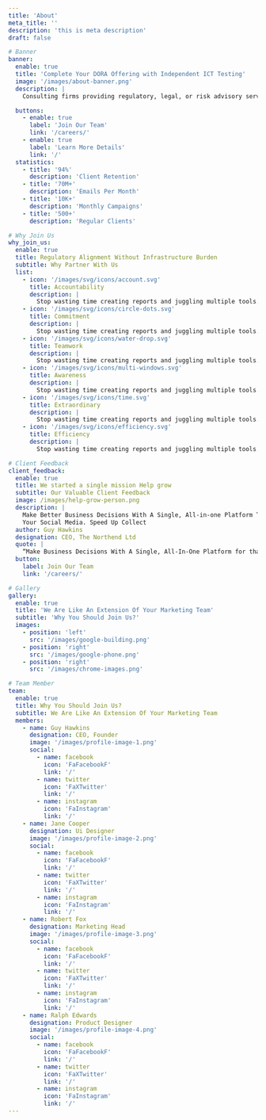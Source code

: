 ```yaml
---
title: 'About'
meta_title: ''
description: 'this is meta description'
draft: false

# Banner
banner:
  enable: true
  title: 'Complete Your DORA Offering with Independent ICT Testing'
  image: '/images/about-banner.png'
  description: |
    Consulting firms providing regulatory, legal, or risk advisory services under the Digital Operational Resilience Act (DORA) often face a critical gap: the technical execution of ICT testing required under Chapter IV of Regulation (EU) 2022/2554. We bridge that gap—providing fully independent, certified, and proportionate ICT testing services that integrate seamlessly into your broader DORA compliance packages.

  buttons:
    - enable: true
      label: 'Join Our Team'
      link: '/careers/'
    - enable: true
      label: 'Learn More Details'
      link: '/'
  statistics:
    - title: '94%'
      description: 'Client Retention'
    - title: '70M+'
      description: 'Emails Per Month'
    - title: '10K+'
      description: 'Monthly Campaigns'
    - title: '500+'
      description: 'Regular Clients'

# Why Join Us
why_join_us:
  enable: true
  title: Regulatory Alignment Without Infrastructure Burden
  subtitle: Why Partner With Us
  list:
    - icon: '/images/svg/icons/account.svg'
      title: Accountability
      description: |
        Stop wasting time creating reports and juggling multiple tools. We can manage your social media effectively.
    - icon: '/images/svg/icons/circle-dots.svg'
      title: Commitment
      description: |
        Stop wasting time creating reports and juggling multiple tools. We can manage your social media effectively.
    - icon: '/images/svg/icons/water-drop.svg'
      title: Teamwork
      description: |
        Stop wasting time creating reports and juggling multiple tools. We can manage your social media effectively.
    - icon: '/images/svg/icons/multi-windows.svg'
      title: Awareness
      description: |
        Stop wasting time creating reports and juggling multiple tools. We can manage your social media effectively.
    - icon: '/images/svg/icons/time.svg'
      title: Extraordinary
      description: |
        Stop wasting time creating reports and juggling multiple tools. We can manage your social media effectively.
    - icon: '/images/svg/icons/efficiency.svg'
      title: Efficiency
      description: |
        Stop wasting time creating reports and juggling multiple tools. We can manage your social media effectively.

# Client Feedback
client_feedback:
  enable: true
  title: We started a single mission Help grow
  subtitle: Our Valuable Client Feedback
  image: /images/help-grow-person.png
  description: |
    Make Better Business Decisions With A Single, All-in-one Platform That Helps You Plan, Engage, And Analyze Easily. Juggling To Between 8 Tools To Manage
    Your Social Media. Speed Up Collect
  author: Guy Hawkins
  designation: CEO, The Northend Ltd
  quote: |
    “Make Business Decisions With A Single, All-In-One Platform for that Helps you Plan, Engage, And Analyze Easily”
  button:
    label: Join Our Team
    link: '/careers/'

# Gallery
gallery:
  enable: true
  title: 'We Are Like An Extension Of Your Marketing Team'
  subtitle: 'Why You Should Join Us?'
  images:
    - position: 'left'
      src: '/images/google-building.png'
    - position: 'right'
      src: '/images/google-phone.png'
    - position: 'right'
      src: '/images/chrome-images.png'

# Team Member
team:
  enable: true
  title: Why You Should Join Us?
  subtitle: We Are Like An Extension Of Your Marketing Team
  members:
    - name: Guy Hawkins
      designation: CEO, Founder
      image: '/images/profile-image-1.png'
      social:
        - name: facebook
          icon: 'FaFacebookF'
          link: '/'
        - name: twitter
          icon: 'FaXTwitter'
          link: '/'
        - name: instagram
          icon: 'FaInstagram'
          link: '/'
    - name: Jane Cooper
      designation: Ui Designer
      image: '/images/profile-image-2.png'
      social:
        - name: facebook
          icon: 'FaFacebookF'
          link: '/'
        - name: twitter
          icon: 'FaXTwitter'
          link: '/'
        - name: instagram
          icon: 'FaInstagram'
          link: '/'
    - name: Robert Fox
      designation: Marketing Head
      image: '/images/profile-image-3.png'
      social:
        - name: facebook
          icon: 'FaFacebookF'
          link: '/'
        - name: twitter
          icon: 'FaXTwitter'
          link: '/'
        - name: instagram
          icon: 'FaInstagram'
          link: '/'
    - name: Ralph Edwards
      designation: Product Designer
      image: '/images/profile-image-4.png'
      social:
        - name: facebook
          icon: 'FaFacebookF'
          link: '/'
        - name: twitter
          icon: 'FaXTwitter'
          link: '/'
        - name: instagram
          icon: 'FaInstagram'
          link: '/'
---
```

